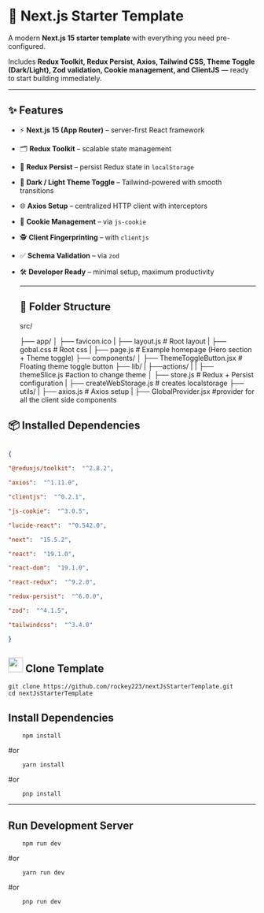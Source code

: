 #  🚀 Next.js Starter Template

  

A modern **Next.js 15 starter template** with everything you need pre-configured.

Includes **Redux Toolkit, Redux Persist, Axios, Tailwind CSS, Theme Toggle (Dark/Light), Zod validation, Cookie management, and ClientJS** — ready to start building immediately.

  

---

  

##  ✨ Features

  

- ⚡ **Next.js 15 (App Router)** – server-first React framework

- 🗂 **Redux Toolkit** – scalable state management

- 💾 **Redux Persist** – persist Redux state in `localStorage`

- 🎨 **Dark / Light Theme Toggle** – Tailwind-powered with smooth transitions

- 🌐 **Axios Setup** – centralized HTTP client with interceptors

- 🔑 **Cookie Management** – via `js-cookie`

- 🕵️ **Client Fingerprinting** – with `clientjs`

- ✅ **Schema Validation** – via `zod`

- 🛠 **Developer Ready** – minimal setup, maximum productivity

  


    ---
  ## 📂 Folder Structure


    src/
    
    ├── app/
    │ ├── favicon.ico 
    | ├── layout.js # Root layout
    | ├── gobal.css # Root css
    | ├── page.js # Example homepage (Hero section + Theme toggle)
    ├── components/
    │ ├── ThemeToggleButton.jsx # Floating theme toggle button
    ├── lib/
    | ├──actions/
    | |	├── themeSlice.js #action to change theme
    │ ├── store.js # Redux + Persist configuration
    | ├── createWebStorage.js # creates localstorage
    ├── utils/
    | ├── axios.js # Axios setup
    | ├── GlobalProvider.jsx #provider for all the client side components
  



##  📦 Installed Dependencies

  

```json

{

"@reduxjs/toolkit":  "^2.8.2",

"axios":  "^1.11.0",

"clientjs":  "^0.2.1",

"js-cookie":  "^3.0.5",

"lucide-react":  "^0.542.0",

"next":  "15.5.2",

"react":  "19.1.0",

"react-dom":  "19.1.0",

"react-redux":  "^9.2.0",

"redux-persist":  "^6.0.0",

"zod":  "^4.1.5",

"tailwindcss":  "^3.4.0"

}

  ```
  ##  <img src="https://github.githubassets.com/images/modules/logos_page/GitHub-Mark.png" width="30"/> Clone Template

  
    git clone https://github.com/rockey223/nextJsStarterTemplate.git
    cd nextJsStarterTemplate

## Install Dependencies

   ```
       npm install
```
#or
```
    yarn install
```
#or 

        pnp install

   
---
## Run Development Server
```
    npm run dev
```
#or
```
    yarn run dev
```
#or 
```
    pnp run dev
```


    


